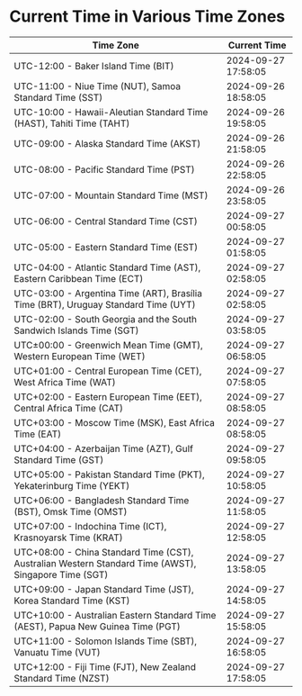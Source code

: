 # Current Time in Various Time Zones

| Time Zone | Current Time |
|-----------|--------------|
| UTC-12:00 - Baker Island Time (BIT) | 2024-09-27 17:58:05 |
| UTC-11:00 - Niue Time (NUT), Samoa Standard Time (SST) | 2024-09-26 18:58:05 |
| UTC-10:00 - Hawaii-Aleutian Standard Time (HAST), Tahiti Time (TAHT) | 2024-09-26 19:58:05 |
| UTC-09:00 - Alaska Standard Time (AKST) | 2024-09-26 21:58:05 |
| UTC-08:00 - Pacific Standard Time (PST) | 2024-09-26 22:58:05 |
| UTC-07:00 - Mountain Standard Time (MST) | 2024-09-26 23:58:05 |
| UTC-06:00 - Central Standard Time (CST) | 2024-09-27 00:58:05 |
| UTC-05:00 - Eastern Standard Time (EST) | 2024-09-27 01:58:05 |
| UTC-04:00 - Atlantic Standard Time (AST), Eastern Caribbean Time (ECT) | 2024-09-27 02:58:05 |
| UTC-03:00 - Argentina Time (ART), Brasília Time (BRT), Uruguay Standard Time (UYT) | 2024-09-27 02:58:05 |
| UTC-02:00 - South Georgia and the South Sandwich Islands Time (SGT) | 2024-09-27 03:58:05 |
| UTC±00:00 - Greenwich Mean Time (GMT), Western European Time (WET) | 2024-09-27 06:58:05 |
| UTC+01:00 - Central European Time (CET), West Africa Time (WAT) | 2024-09-27 07:58:05 |
| UTC+02:00 - Eastern European Time (EET), Central Africa Time (CAT) | 2024-09-27 08:58:05 |
| UTC+03:00 - Moscow Time (MSK), East Africa Time (EAT) | 2024-09-27 08:58:05 |
| UTC+04:00 - Azerbaijan Time (AZT), Gulf Standard Time (GST) | 2024-09-27 09:58:05 |
| UTC+05:00 - Pakistan Standard Time (PKT), Yekaterinburg Time (YEKT) | 2024-09-27 10:58:05 |
| UTC+06:00 - Bangladesh Standard Time (BST), Omsk Time (OMST) | 2024-09-27 11:58:05 |
| UTC+07:00 - Indochina Time (ICT), Krasnoyarsk Time (KRAT) | 2024-09-27 12:58:05 |
| UTC+08:00 - China Standard Time (CST), Australian Western Standard Time (AWST), Singapore Time (SGT) | 2024-09-27 13:58:05 |
| UTC+09:00 - Japan Standard Time (JST), Korea Standard Time (KST) | 2024-09-27 14:58:05 |
| UTC+10:00 - Australian Eastern Standard Time (AEST), Papua New Guinea Time (PGT) | 2024-09-27 15:58:05 |
| UTC+11:00 - Solomon Islands Time (SBT), Vanuatu Time (VUT) | 2024-09-27 16:58:05 |
| UTC+12:00 - Fiji Time (FJT), New Zealand Standard Time (NZST) | 2024-09-27 17:58:05 |
